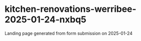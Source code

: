 # kitchen-renovations-werribee-2025-01-24-nxbq5
Landing page generated from form submission on 2025-01-24
